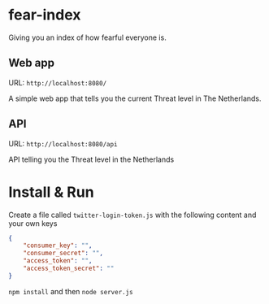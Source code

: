 # fear-index

Giving you an index of how fearful everyone is.

## Web app

URL: `http://localhost:8080/`

A simple web app that tells you the current Threat level in The Netherlands.

## API

URL: `http://localhost:8080/api`

API telling you the Threat level in the Netherlands

# Install & Run

Create a file called `twitter-login-token.js` with the following content and your own keys

```json
{
	"consumer_key": "",
	"consumer_secret": "",
	"access_token": "",
	"access_token_secret": ""
}

```

`npm install` and then `node server.js`
